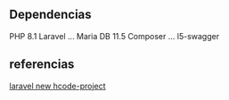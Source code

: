 ## Dependencias
PHP 8.1
Laravel ...
Maria DB 11.5
Composer ...
l5-swagger

## referencias
[laravel new hcode-project](https://imasters.com.br/back-end/phpunit-no-laravel-parte-01)